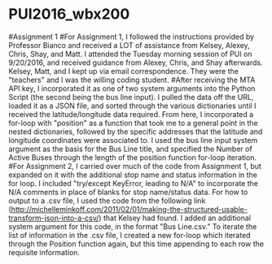 # PUI2016_wbx200
#Assignment 1
#For Assignment 1, I followed the instructions provided by Professor Bianco and received a LOT of assistance from Kelsey, Alexey, Chris, Shay, and Matt.  I attended the Tuesday morning session of PUI on 9/20/2016, and received guidance from Alexey, Chris, and Shay afterwards.  Kelsey, Matt, and I kept up via email correspondence.  They were the "teachers" and I was the willing coding student.
#After receiving the MTA API key, I incorporated it as one of two system arguments into the Python Script (the second being the bus line input).  I pulled the data off the URL, loaded it as a JSON file, and sorted through the various dictionaries until I received the latitude/longitude data required.  From here, I incorporated a for-loop with "position" as a function that took me to a general point in the nested dictionaries, followed by the specific addresses that the latitude and longitude coordinates were associated to. I used the bus line input system argument as the basis for the Bus Line title, and specified the Number of Active Buses through the length of the position function for-loop iteration. 
#For Assignment 2, I carried over much of the code from Assignment 1, but expanded on it with the additional stop name and status information in the for loop.  I included "try/except KeyError, leading to N/A" to incorporate the N/A comments in place of blanks for stop name/status data.  For how to output to a .csv file, I used the code from the following link (http://michelleminkoff.com/2011/02/01/making-the-structured-usable-transform-json-into-a-csv/) that Kelsey had found.  I added an additional system argument for this code, in the format "Bus Line.csv."  To iterate the list of information in the .csv file, I created a new for-loop which iterated through the Position function again, but this time appending to each row the requisite information.
